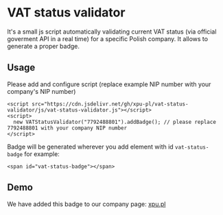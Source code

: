 # VAT status validator

It's a small js script automatically validating current VAT status (via official goverment API in a real time) for a specific Polish company. It allows to generate a proper badge.

## Usage

Please add and configure script (replace example NIP number with your company's NIP number)

```
<script src="https://cdn.jsdelivr.net/gh/xpu-pl/vat-status-validator/js/vat-status-validator.js"></script>
<script>
  new VATStatusValidator("7792488801").addBadge(); // please replace 7792488801 with your company NIP number
</script>
```

Badge will be generated wherever you add element with id `vat-status-badge` for example:

```
<span id="vat-status-badge"></span>
```

## Demo

We have added this badge to our company page: [xpu.pl](https://xpu.pl) 
